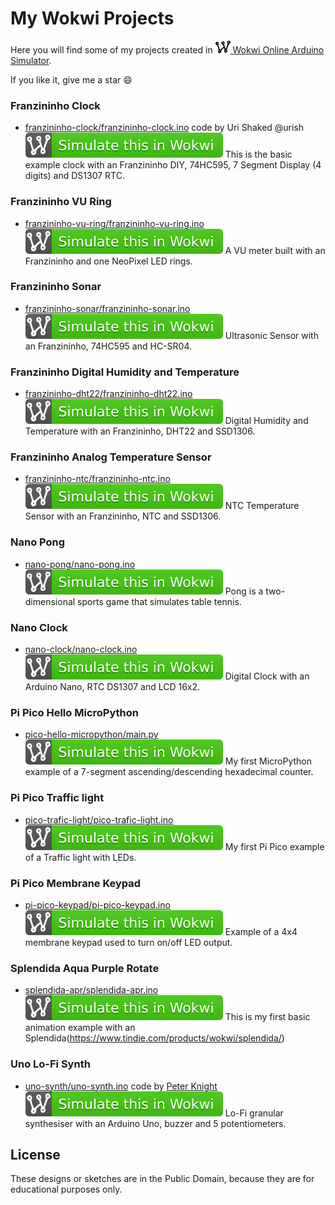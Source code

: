 # My Wokwi Projects

Here you will find some of my projects created in [<img src="wokwi_logo.svg" alt="Wokwi" height="20"> Wokwi Online Arduino Simulator](https://wokwi.com/).

If you like it, give me a star :smile:

### Franzininho Clock
-  [franzininho-clock/franzininho-clock.ino](franzininho-clock.ino) code by Uri Shaked @urish
   [![Wokwi badge](wokwi_badge.svg)](https://wokwi.com/arduino/projects/301738586036765194)
   This is the basic example clock with an Franzininho DIY, 74HC595, 7 Segment Display (4 digits) and DS1307 RTC.

### Franzininho VU Ring
-  [franzininho-vu-ring/franzininho-vu-ring.ino](franzininho-vu-ring.ino)
   [![Wokwi badge](wokwi_badge.svg)](https://wokwi.com/arduino/projects/303017624723259969)
   A VU meter built with an Franzininho and one NeoPixel LED rings.

### Franzininho Sonar
-  [franzininho-sonar/franzininho-sonar.ino](franzininho-sonar.ino)
   [![Wokwi badge](wokwi_badge.svg)](https://wokwi.com/arduino/projects/302020345098928648)
   Ultrasonic Sensor with an Franzininho, 74HC595 and HC-SR04.

### Franzininho Digital Humidity and Temperature
-  [franzininho-dht22/franzininho-dht22.ino](franzininho-dht22.ino)
   [![Wokwi badge](wokwi_badge.svg)](https://wokwi.com/arduino/projects/301745949656482317)
   Digital Humidity and Temperature with an Franzininho, DHT22 and SSD1306.

### Franzininho Analog Temperature Sensor
-  [franzininho-ntc/franzininho-ntc.ino](franzininho-ntc.ino)
   [![Wokwi badge](wokwi_badge.svg)](https://wokwi.com/arduino/projects/301751077214093834)
   NTC Temperature Sensor with an Franzininho, NTC and SSD1306.

### Nano Pong
-  [nano-pong/nano-pong.ino](nano-pong.ino)
   [![Wokwi badge](wokwi_badge.svg)](https://wokwi.com/arduino/projects/290059909639176713)
   Pong is a two-dimensional sports game that simulates table tennis.

### Nano Clock
-  [nano-clock/nano-clock.ino](nano-clock.ino)
   [![Wokwi badge](wokwi_badge.svg)](https://wokwi.com/arduino/projects/298783436806554120)
   Digital Clock with an Arduino Nano, RTC DS1307 and LCD 16x2.

### Pi Pico Hello MicroPython
-  [pico-hello-micropython/main.py](main.py)
   [![Wokwi badge](wokwi_badge.svg)](https://wokwi.com/arduino/projects/300210834979684872)
   My first MicroPython example of a 7-segment ascending/descending hexadecimal counter.

### Pi Pico Traffic light
-  [pico-trafic-light/pico-trafic-light.ino](pico-trafic-light.ino)
   [![Wokwi badge](wokwi_badge.svg)](https://wokwi.com/arduino/projects/298508697979585033)
   My first Pi Pico example of a Traffic light with LEDs.

### Pi Pico Membrane Keypad
-  [pi-pico-keypad/pi-pico-keypad.ino](pi-pico-keypad.ino)
   [![Wokwi badge](wokwi_badge.svg)](https://wokwi.com/arduino/projects/300115142081774088)
   Example of a 4x4 membrane keypad used to turn on/off LED output.

### Splendida Aqua Purple Rotate
-  [splendida-apr/splendida-apr.ino](splendida-apr.ino)
   [![Wokwi badge](wokwi_badge.svg)](https://wokwi.com/arduino/projects/292327347386843657)
   This is my first basic animation example with an Splendida(https://www.tindie.com/products/wokwi/splendida/)

### Uno Lo-Fi Synth
-  [uno-synth/uno-synth.ino](uno-synth.ino) code by [Peter Knight](https://code.google.com/archive/p/tinkerit/)
   [![Wokwi badge](wokwi_badge.svg)](https://wokwi.com/arduino/projects/299483632784900621)
   Lo-Fi granular synthesiser with an Arduino Uno, buzzer and 5 potentiometers.

## License

These designs or sketches are in the Public Domain, because they are for educational purposes only.
